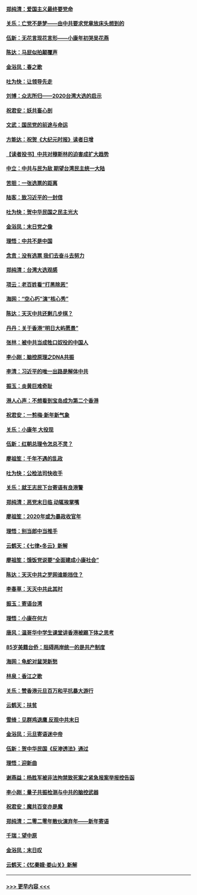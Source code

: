 #### [郑纯清：爱国主义最终要党命](../pages/nsc993/n11802197.md?t=01190711) 
#### [关乐：亡党不是梦——由中共要求党章放床头想到的](../pages/nsc993/n11802156.md?t=01190711) 
#### [伍新：无花言现花言形——小康年初哭吴花燕](../pages/nsc993/n11800044.md?t=01190711) 
#### [陈达：马屁似拍颠覆声](../pages/nsc993/n11800010.md?t=01190711) 
#### [金浴凤：春之歌](../pages/nsc993/n11797687.md?t=01190711) 
#### [吐为快：让领导先走](../pages/nsc993/n11797512.md?t=01190711) 
#### [刘博：众志所归——2020台湾大选的启示](../pages/nsc993/n11796878.md?t=01190711) 
#### [祝君安：妖共畜心剖](../pages/nsc993/n11794273.md?t=01190711) 
#### [文武：国民党的前途与命运](../pages/nsc993/n11794198.md?t=01190711) 
#### [方能达：祝贺《大纪元时报》读者日增](../pages/nsc993/n11793807.md?t=01190711) 
#### [【读者投书】中共对穆斯林的迫害成扩大趋势](../pages/nsc993/n11791371.md?t=01190711) 
#### [中立：中共与民为敌 期望台湾民主统一大陆](../pages/nsc993/n11790392.md?t=01190711) 
#### [苦胆：一张选票的距离](../pages/nsc993/n11788914.md?t=01190711) 
#### [陆客：致习近平的一封信](../pages/nsc993/n11788867.md?t=01190711) 
#### [吐为快：贺中华民国之民主光大](../pages/nsc993/n11788618.md?t=01190711) 
#### [金浴凤：末日党之像](../pages/nsc993/n11787475.md?t=01190711) 
#### [理悟：中共不是中国](../pages/nsc993/n11787463.md?t=01190711) 
#### [念贲：没有选票  我们去奋斗去努力](../pages/nsc993/n11787398.md?t=01190711) 
#### [郑纯清：台湾大选观感](../pages/nsc993/n11786210.md?t=01190711) 
#### [项云：老百姓看“打黑除恶”](../pages/nsc993/n11785398.md?t=01190711) 
#### [海网：“空心朽”演“核心秀”](../pages/nsc993/n11783874.md?t=01190711) 
#### [陈达：天灭中共还剩几步棋？](../pages/nsc993/n11783719.md?t=01190711) 
#### [丹丹：关于香港“明日大屿愿景”](../pages/nsc993/n11783273.md?t=01190711) 
#### [张林：被中共当成牲口奴役的中国人](../pages/nsc993/n11782397.md?t=01190711) 
#### [李小刚：脑控原理之DNA共振](../pages/nsc993/n11780962.md?t=01190711) 
#### [李清：习近平的唯一出路是解体中共](../pages/nsc993/n11780866.md?t=01190711) 
#### [振玉：炎黄巨难奇耻](../pages/nsc993/n11779632.md?t=01190711) 
#### [港人心声：不想看到宝岛成为第二个香港](../pages/nsc993/n11778817.md?t=01190711) 
#### [祝君安：一剪梅‧新年新气象](../pages/nsc993/n11776340.md?t=01190711) 
#### [关乐：小康年 大役现](../pages/nsc993/n11774213.md?t=01190711) 
#### [伍新：红朝总理令怎总不灵？](../pages/nsc993/n11770813.md?t=01190711) 
#### [廖祖笙：千年不遇的乱政](../pages/nsc993/n11770373.md?t=01190711) 
#### [吐为快：公检法司快收手](../pages/nsc993/n11770359.md?t=01190711) 
#### [关乐：就王志民下台寄语有良港警](../pages/nsc993/n11769903.md?t=01190711) 
#### [郑纯清：恶党末日临 动辄挨掌嘴](../pages/nsc993/n11769356.md?t=01190711) 
#### [廖祖笙：2020年或为暴政收官年](../pages/nsc993/n11768216.md?t=01190711) 
#### [理悟：别当郎中当推手](../pages/nsc993/n11768243.md?t=01190711) 
#### [云鹤天：《七律▪冬云》新解](../pages/nsc993/n11768204.md?t=01190711) 
#### [廖祖笙：饿饭党说要“全面建成小康社会”](../pages/nsc993/n11767482.md?t=01190711) 
#### [陈达：天灭中共之罗网谁能挡住？](../pages/nsc993/n11767465.md?t=01190711) 
#### [李春草：天灭中共此其时](../pages/nsc993/n11767452.md?t=01190711) 
#### [振玉：寄语台湾](../pages/nsc993/n11767432.md?t=01190711) 
#### [理悟：小康在何方](../pages/nsc993/n11767394.md?t=01190711) 
#### [唐风：温哥华中学生课堂讲香港被踢下体之思考](../pages/nsc993/n11766848.md?t=01190711) 
#### [85岁美籍台侨：阻碍两岸统一的是共产制度](../pages/nsc993/n11765043.md?t=01190711) 
#### [海网：龟蛇对鼠哭新愁](../pages/nsc993/n11764895.md?t=01190711) 
#### [林泉：香江之歌](../pages/nsc993/n11764415.md?t=01190711) 
#### [关乐：赞香港元旦百万和平抗暴大游行](../pages/nsc993/n11764382.md?t=01190711) 
#### [云鹤天：扶贫](../pages/nsc993/n11764245.md?t=01190711) 
#### [雪绮：见群鸡退鹰  反观中共末日](../pages/nsc993/n11762112.md?t=01190711) 
#### [金浴凤：元旦寄语迷中帝](../pages/nsc993/n11761788.md?t=01190711) 
#### [伍新：贺中华民国《反渗透法》通过](../pages/nsc993/n11761994.md?t=01190711) 
#### [理悟：迎新曲](../pages/nsc993/n11761152.md?t=01190711) 
#### [谢燕益：杨胜军被非法拘禁致死案之紧急报案举报控告函](../pages/nsc993/n11756134.md?t=01190711) 
#### [李小刚：量子共振检测与中共的脑控武器](../pages/nsc993/n11754518.md?t=01190711) 
#### [祝君安：魔共百变亦是魔](../pages/nsc993/n11754469.md?t=01190711) 
#### [郑纯清：二零二零年散伙演弃年——新年寄语](../pages/nsc993/n11754195.md?t=01190711) 
#### [千瑞：望中原](../pages/nsc993/n11754159.md?t=01190711) 
#### [金浴凤：末日叹](../pages/nsc993/n11752359.md?t=01190711) 
#### [云鹤天：《忆秦娥‧娄山关》新解](../pages/nsc993/n11752348.md?t=01190711) 

----
#### [ >>> 更早内容 <<< ](../indexes/nsc993-earlier.md)
